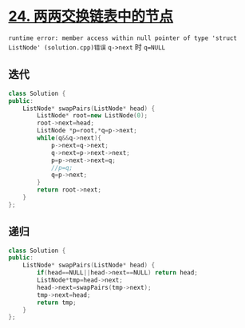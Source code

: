 # [24. 两两交换链表中的节点](https://leetcode-cn.com/problems/swap-nodes-in-pairs/)

`runtime error: member access within null pointer of type 'struct ListNode' (solution.cpp)错误` `q->next` 时 `q=NULL`

## 迭代

```cpp
class Solution {
public:
    ListNode* swapPairs(ListNode* head) {
        ListNode* root=new ListNode(0);
        root->next=head;
        ListNode *p=root,*q=p->next;
        while(q&&q->next){
            p->next=q->next;
            q->next=p->next->next;
            p=p->next->next=q;
            //p=q;
            q=p->next;
        }
        return root->next;
    }
};
```

## 递归

```cpp
class Solution {
public:
    ListNode* swapPairs(ListNode* head) {
        if(head==NULL||head->next==NULL) return head;
        ListNode*tmp=head->next;
        head->next=swapPairs(tmp->next);
        tmp->next=head;
        return tmp;
    }
};
```
